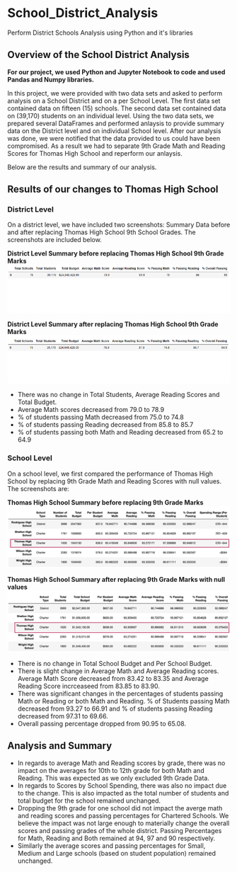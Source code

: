 # School_District_Analysis
Perform District Schools Analysis using Python and it's libraries

## Overview of the School District Analysis
**For our project, we used Python and Jupyter Notebook to code and used Pandas and Numpy libraries.**

In this project, we were provided with two data sets and asked to perform analysis on a School District and on a per School Level. The first data set contained data on fifteen (15) schools. The second data set contained data on (39,170) students on an individual level. Using the two data sets, we prepared several DataFrames and performed anlaysis to provide summary data on the District level and on individual School level. After our analysis was done, we were notified that the data provided to us could have been compromised. As a result we had to separate 9th Grade Math and Reading Scores for Thomas High School and reperform our anlaysis. 

Below are the results and summary of our analysis.

## Results of our changes to Thomas High School

### District Level 
On a district level, we have included two screenshots: Summary Data before and after replacing Thomas High School 9th School Grades. The screenshots are included below. 

**District Level Summary before replacing Thomas High School 9th Grade Marks**
![](https://github.com/ysbcode/School_District_Analysis/blob/main/Resources/District%20Analysis%20Before.png?raw=true)

**District Level Summary after replacing Thomas High School 9th Grade Marks**
![](https://github.com/ysbcode/School_District_Analysis/blob/main/Resources/District%20Analysis%20After.png?raw=true)

 - There was no change in Total Students, Average Reading Scores and Total Budget. 
 - Average Math scores decreased from 79.0 to 78.9
 - % of students passing Math decreased from 75.0 to 74.8
 - % of students passing Reading decreased from 85.8 to 85.7
 - % of students passing both Math and Reading decreased from 65.2 to 64.9

### School Level 
On a school level, we first compared the performance of Thomas High School by replacing 9th Grade Math and Reading Scores with null values. The screenshots are:

**Thomas High School Summary before replacing 9th Grade Marks**
![](https://github.com/ysbcode/School_District_Analysis/blob/main/Resources/Thomas%20School%20Before.png?raw=true)

**Thomas High School Summary after replacing 9th Grade Marks with null values**
![](https://github.com/ysbcode/School_District_Analysis/blob/main/Resources/Thomas%20School%20After.png?raw=true)

 - There is no change in Total School Budget and Per School Budget. 
 - There is slight change in Average Math and Average Reading scores. Average Math Score decreased from 83.42 to 83.35 and Average Reading Score incrceaseed from 83.85 to 83.90.
 - There was significant changes in the percentages of students passing Math or Reading or both Math and Reading. % of Students passing Math decreased from 93.27 to 66.91 and %    of students passing Reading decreased from 97.31 to 69.66. 
 - Overall passing percentage dropped from 90.95 to 65.08.

## Analysis and Summary

* In regards to average Math and Reading scores by grade, there was no impact on the averages for 10th to 12th grade for both Math and Reading. This was expected as we only excluded 9th Grade Data.
* In regards to Scores by School Spending, there was also no impact due to the change. This is also impacted as the total number of students and total budget for the school remained unchanged.
* Dropping the 9th grade for one school did not impact the averge math and reading scores and passing percentages for Chartered Schools. We believe the impact was not large enough to materially change the overall scores and passing grades of the whole district. Passing Percentages for Math, Reading and Both remained at 94, 97 and 90 respectively.
* Similarly the average scores and passing percentages for Small, Medium and Large schools (based on student population) remained unchanged.

